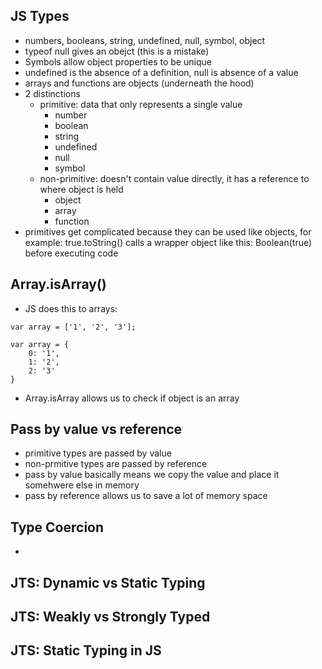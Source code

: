 ## JS Types
- numbers, booleans, string, undefined, null, symbol, object
- typeof null gives an obejct (this is a mistake)
- Symbols allow object properties to be unique
- undefined is the absence of a definition, null is absence of a value
- arrays and functions are objects (underneath the hood)
- 2 distinctions
	- primitive: data that only represents a single value
		- number
		- boolean
		- string
		- undefined
		- null
		- symbol
	- non-primitive: doesn't contain value directly, it has a reference to where object is held
		- object
		- array
		- function
- primitives get complicated because they can be used like objects, for example: true.toString() calls a wrapper object like this: Boolean(true) before executing code

## Array.isArray()
- JS does this to arrays:
```JS
var array = ['1', '2', '3'];

var array = {
	0: '1',
	1: '2',
	2: '3'
}
```
- Array.isArray allows us to check if object is an array

## Pass by value vs reference
- primitive types are passed by value
- non-prmitive types are passed by reference
- pass by value basically means we copy the value and place it somehwere else in memory
- pass by reference allows us to save a lot of memory space

## Type Coercion
- 

## JTS: Dynamic vs Static Typing

## JTS: Weakly vs Strongly Typed

## JTS: Static Typing in JS







